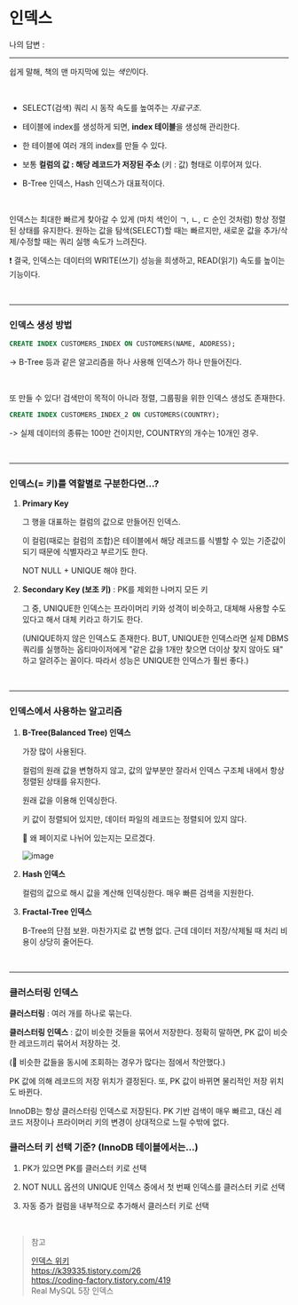 # 인덱스

나의 답변 : 

---

쉽게 말해, 책의 맨 마지막에 있는 *색인*이다.

<br/>

- SELECT(검색) 쿼리 시 동작 속도를 높여주는 *자료구조*.

- 테이블에 index를 생성하게 되면, **index 테이블**을 생성해 관리한다.
- 한 테이블에 여러 개의 index를 만들 수 있다.

- 보통 **컬럼의 값 : 해당 레코드가 저장된 주소** (키 : 값) 형태로 이루어져 있다.
- B-Tree 인덱스, Hash 인덱스가 대표적이다.

<br/>

인덱스는 최대한 빠르게 찾아갈 수 있게 (마치 색인이 ㄱ, ㄴ, ㄷ 순인 것처럼) 항상 정렬된 상태를 유지한다. 원하는 값을 탐색(SELECT)할 때는 빠르지만, 새로운 값을 추가/삭제/수정할 때는 쿼리 실행 속도가 느려진다.

❗️ 결국, 인덱스는 데이터의 WRITE(쓰기) 성능을 희생하고, READ(읽기) 속도를 높이는 기능이다.

<br/>

---

### 인덱스 생성 방법

```sql
CREATE INDEX CUSTOMERS_INDEX ON CUSTOMERS(NAME, ADDRESS); 
```

-> B-Tree 등과 같은 알고리즘을 하나 사용해 인덱스가 하나 만들어진다.

<br/>

또 만들 수 있다! 검색만이 목적이 아니라 정렬, 그룹핑을 위한 인덱스 생성도 존재한다.

```sql
CREATE INDEX CUSTOMERS_INDEX_2 ON CUSTOMERS(COUNTRY); 
```

-> 실제 데이터의 종류는 100만 건이지만, COUNTRY의 개수는 10개인 경우.

<br/>

---

### 인덱스(= 키)를 역할별로 구분한다면...?

1. **Primary Key**

   그 행을 대표하는 컬럼의 값으로 만들어진 인덱스.

   이 컬럼(때로는 컬럼의 조합)은 테이블에서 해당 레코드를 식별할 수 있는 기준값이 되기 때문에 식별자라고 부르기도 한다.

   NOT NULL + UNIQUE 해야 한다.

2. **Secondary Key (보조 키)** : PK를 제외한 나머지 모든 키

   그 중, UNIQUE한 인덱스는 프라이머리 키와 성격이 비슷하고, 대체해 사용할 수도 있다고  해서 대체 키라고 하기도 한다.

   (UNIQUE하지 않은 인덱스도 존재한다. BUT, UNIQUE한 인덱스라면 실제 DBMS 쿼리를 실행하는 옵티마이저에게 "같은 값을 1개만 찾으면 더이상 찾지 않아도 돼" 하고 알려주는 꼴이다. 따라서 성능은 UNIQUE한 인덱스가 훨씬 좋다.)

<br/>

---

### 인덱스에서 사용하는 알고리즘

1. **B-Tree(Balanced Tree) 인덱스**

   가장 많이 사용된다.

   컬럼의 원래 값을 변형하지 않고, 값의 앞부분만 잘라서 인덱스 구조체 내에서 항상 정렬된 상태를 유지한다.

   원래 값을 이용해 인덱싱한다.

   키 값이 정렬되어 있지만, 데이터 파일의 레코드는 정렬되어 있지 않다.

   🤔 왜 페이지로 나뉘어 있는지는 모르겠다.

   ![image](https://user-images.githubusercontent.com/19922698/89736501-c69ea980-daa4-11ea-8a4a-9bb7aabd844d.png)

2. **Hash 인덱스**

   컬럼의 값으로 해시 값을 계산해 인덱싱한다. 매우 빠른 검색을 지원한다.

3. **Fractal-Tree 인덱스**

   B-Tree의 단점 보완. 마찬가지로 값 변형 없다. 근데 데이터 저장/삭제될 때 처리 비용이 상당히 줄어든다.

<br/>

---

### 클러스터링 인덱스  

**클러스터링** : 여러 개를 하나로 묶는다.

**클러스터링 인덱스** : 값이 비슷한 것들을 묶어서 저장한다. 정확히 말하면, PK 값이 비슷한 레코드끼리 묶어서 저장하는 것.

(🤔 비슷한 값들을 동시에 조회하는 경우가 많다는 점에서 착안했다.)



PK 값에 의해 레코드의 저장 위치가 결정된다. 또, PK 값이 바뀌면 물리적인 저장 위치도 바뀐다.

InnoDB는 항상 클러스터링 인덱스로 저장된다. PK 기반 검색이 매우 빠르고, 대신 레코드 저장이나 프라이머리 키의 변경이 상대적으로 느릴 수밖에 없다.



### 클러스터 키 선택 기준? (InnoDB 테이블에서는...)

1. PK가 있으면 PK를 클러스터 키로 선택

2. NOT NULL 옵션의 UNIQUE 인덱스 중에서 첫 번째 인덱스를 클러스터 키로 선택

3. 자동 증가 컬럼을 내부적으로 추가해서 클러스터 키로 선택





<br/>

> 참고
>
> [인덱스 위키](https://ko.wikipedia.org/wiki/인덱스_(데이터베이스))  
> https://k39335.tistory.com/26  
> https://coding-factory.tistory.com/419  
> Real MySQL 5장 인덱스